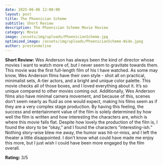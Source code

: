 ```yaml
---
date: 2025-06-06 12:00:00
layout: post
title: The Phoenician Scheme
subtitle: Short Review
description: The Phoenician Scheme Movie Review
category: Movie
image: /assets/img/uploads/PhoenicianScheme.jpg
optimized_image: /assets/img/uploads/PhoenicianScheme-Wide.jpeg
author: prestonmoline
---
```


**Short Review:**
Wes Anderson has always been the kind of director whose movies I want to watch more of, but I never seem to gravitate towards them. This movie was the first full-length film of his I have watched. As some may know, Wes Anderson films have their own style - shot all on practical, minimalist sets, A-tier actors, and a bright and unique color palette. This movie checks all of those boxes, and I loved everything about it. It’s so unique compared to other movies coming out. Additionally, Wes Anderson films also have minimal camera movement, and because of this, scenes don’t seem nearly as fluid as one would expect, making his films seem as if they are a very complex stage production. By having this feeling, the success and entertainment value of the film is solely determined by how well the film is written and how interesting the characters are, which is where this movie falls flat. Despite how lovely the production of the film is, I found the story to be “okay,” and I found the characters “interesting-ish.” Nothing story-wise blew me away, the humor was hit-or-miss, and I left the theater a little disappointed. I don’t know what could have made me enjoy this more, but I just wish I could have been more engaged by the film overall. 


**Rating:**
3/5
